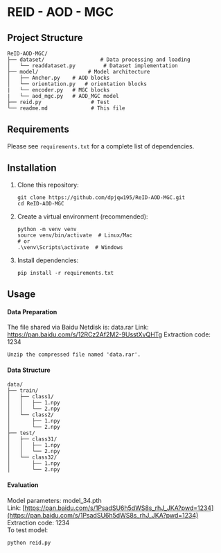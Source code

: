 # REID - AOD - MGC

## Project Structure

```
ReID-AOD-MGC/
├── dataset/                  # Data processing and loading
│   └── readdataset.py         # Dataset implementation      
├── model/                # Model architecture
│   ├── Anchor.py    # AOD blocks
│   └── orientation.py   # orientation blocks
|   └── encoder.py   # MGC blocks
|   └── aod_mgc.py   # AOD_MGC model
├── reid.py                # Test
└── readme.md              # This file
```



## Requirements

Please see `requirements.txt` for a complete list of dependencies.



## Installation

1. Clone this repository:

   ```
   git clone https://github.com/dpjqw195/ReID-AOD-MGC.git
   cd ReID-AOD-MGC
   ```

   

2. Create a virtual environment (recommended):

   ```
   python -m venv venv
   source venv/bin/activate  # Linux/Mac
   # or
   .\venv\Scripts\activate  # Windows
   ```



3. Install dependencies:

   ```
   pip install -r requirements.txt
   ```



## Usage

#### Data Preparation
The file shared via Baidu Netdisk is: data.rar
Link: https://pan.baidu.com/s/12RCz2Af2M2-9UsstXvQHTg
Extraction code: 1234

`Unzip the compressed file named 'data.rar'.`

#### Data Structure

```
data/
├── train/
│   ├── class1/
│   │   ├── 1.npy
│   │   └── 2.npy
│   └── class2/
│       ├── 1.npy
│       └── 2.npy
├── test/
│   ├── class31/
│   │   ├── 1.npy
│   │   └── 2.npy
│   └── class32/
│       ├── 1.npy
│       └── 2.npy
```



#### Evaluation
Model parameters: model_34.pth  
Link: [https://pan.baidu.com/s/1PsadSU6h5dWS8s_rhJ_JKA?pwd=1234](https://pan.baidu.com/s/1PsadSU6h5dWS8s_rhJ_JKA?pwd=1234)  
Extraction code: 1234
<br>
To test model:

```
python reid.py
```


